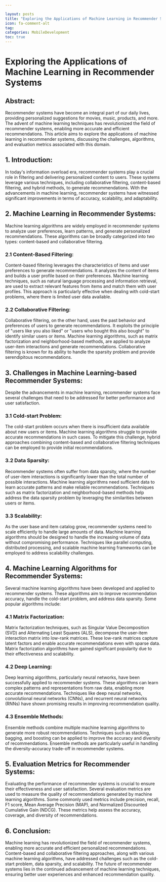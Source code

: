 ```yaml
---

layout: posts
title: "Exploring the Applications of Machine Learning in Recommender Systems"
icon: fa-comment-alt
tag:      
categories: MobileDevelopment
toc: true
---
```




# Exploring the Applications of Machine Learning in Recommender Systems

## Abstract:
Recommender systems have become an integral part of our daily lives, providing personalized suggestions for movies, music, products, and more. The advent of machine learning techniques has revolutionized the field of recommender systems, enabling more accurate and efficient recommendations. This article aims to explore the applications of machine learning in recommender systems, discussing the challenges, algorithms, and evaluation metrics associated with this domain.

## 1. Introduction:
In today's information overload era, recommender systems play a crucial role in filtering and delivering personalized content to users. These systems leverage various techniques, including collaborative filtering, content-based filtering, and hybrid methods, to generate recommendations. With the advancements in machine learning, recommender systems have witnessed significant improvements in terms of accuracy, scalability, and adaptability.

## 2. Machine Learning in Recommender Systems:
Machine learning algorithms are widely employed in recommender systems to analyze user preferences, learn patterns, and generate personalized recommendations. These algorithms can be broadly categorized into two types: content-based and collaborative filtering.

### 2.1 Content-Based Filtering:
Content-based filtering leverages the characteristics of items and user preferences to generate recommendations. It analyzes the content of items and builds a user profile based on their preferences. Machine learning techniques, such as natural language processing and information retrieval, are used to extract relevant features from items and match them with user profiles. This approach is particularly effective when dealing with cold-start problems, where there is limited user data available.

### 2.2 Collaborative Filtering:
Collaborative filtering, on the other hand, uses the past behavior and preferences of users to generate recommendations. It exploits the principle of "users like you also liked" or "users who bought this also bought" to identify similar users or items. Machine learning algorithms, such as matrix factorization and neighborhood-based methods, are applied to analyze user-item interactions and generate recommendations. Collaborative filtering is known for its ability to handle the sparsity problem and provide serendipitous recommendations.

## 3. Challenges in Machine Learning-based Recommender Systems:
Despite the advancements in machine learning, recommender systems face several challenges that need to be addressed for better performance and user satisfaction.

### 3.1 Cold-start Problem:
The cold-start problem occurs when there is insufficient data available about new users or items. Machine learning algorithms struggle to provide accurate recommendations in such cases. To mitigate this challenge, hybrid approaches combining content-based and collaborative filtering techniques can be employed to provide initial recommendations.

### 3.2 Data Sparsity:
Recommender systems often suffer from data sparsity, where the number of user-item interactions is significantly lower than the total number of possible interactions. Machine learning algorithms need sufficient data to learn accurate patterns and make reliable recommendations. Techniques such as matrix factorization and neighborhood-based methods help address the data sparsity problem by leveraging the similarities between users or items.

### 3.3 Scalability:
As the user base and item catalog grow, recommender systems need to scale efficiently to handle large amounts of data. Machine learning algorithms should be designed to handle the increasing volume of data without compromising performance. Techniques like parallel computing, distributed processing, and scalable machine learning frameworks can be employed to address scalability challenges.

## 4. Machine Learning Algorithms for Recommender Systems:
Several machine learning algorithms have been developed and applied to recommender systems. These algorithms aim to improve recommendation accuracy, handle the cold-start problem, and address data sparsity. Some popular algorithms include:

### 4.1 Matrix Factorization:
Matrix factorization techniques, such as Singular Value Decomposition (SVD) and Alternating Least Squares (ALS), decompose the user-item interaction matrix into low-rank matrices. These low-rank matrices capture latent factors and enable accurate recommendations even with sparse data. Matrix factorization algorithms have gained significant popularity due to their effectiveness and scalability.

### 4.2 Deep Learning:
Deep learning algorithms, particularly neural networks, have been successfully applied to recommender systems. These algorithms can learn complex patterns and representations from raw data, enabling more accurate recommendations. Techniques like deep neural networks, convolutional neural networks (CNNs), and recurrent neural networks (RNNs) have shown promising results in improving recommendation quality.

### 4.3 Ensemble Methods:
Ensemble methods combine multiple machine learning algorithms to generate more robust recommendations. Techniques such as stacking, bagging, and boosting can be applied to improve the accuracy and diversity of recommendations. Ensemble methods are particularly useful in handling the diversity-accuracy trade-off in recommender systems.

## 5. Evaluation Metrics for Recommender Systems:
Evaluating the performance of recommender systems is crucial to ensure their effectiveness and user satisfaction. Several evaluation metrics are used to measure the quality of recommendations generated by machine learning algorithms. Some commonly used metrics include precision, recall, F1 score, Mean Average Precision (MAP), and Normalized Discounted Cumulative Gain (NDCG). These metrics help assess the accuracy, coverage, and diversity of recommendations.

## 6. Conclusion:
Machine learning has revolutionized the field of recommender systems, enabling more accurate and efficient personalized recommendations. Content-based and collaborative filtering approaches, along with various machine learning algorithms, have addressed challenges such as the cold-start problem, data sparsity, and scalability. The future of recommender systems lies in the continued advancement of machine learning techniques, ensuring better user experiences and enhanced recommendation quality.